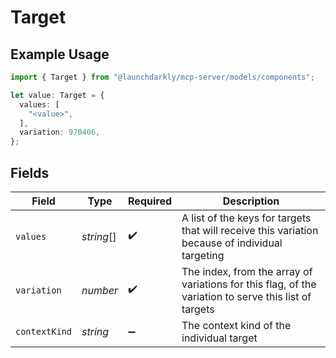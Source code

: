 # Target

## Example Usage

```typescript
import { Target } from "@launchdarkly/mcp-server/models/components";

let value: Target = {
  values: [
    "<value>",
  ],
  variation: 970406,
};
```

## Fields

| Field                                                                                                 | Type                                                                                                  | Required                                                                                              | Description                                                                                           |
| ----------------------------------------------------------------------------------------------------- | ----------------------------------------------------------------------------------------------------- | ----------------------------------------------------------------------------------------------------- | ----------------------------------------------------------------------------------------------------- |
| `values`                                                                                              | *string*[]                                                                                            | :heavy_check_mark:                                                                                    | A list of the keys for targets that will receive this variation because of individual targeting       |
| `variation`                                                                                           | *number*                                                                                              | :heavy_check_mark:                                                                                    | The index, from the array of variations for this flag, of the variation to serve this list of targets |
| `contextKind`                                                                                         | *string*                                                                                              | :heavy_minus_sign:                                                                                    | The context kind of the individual target                                                             |